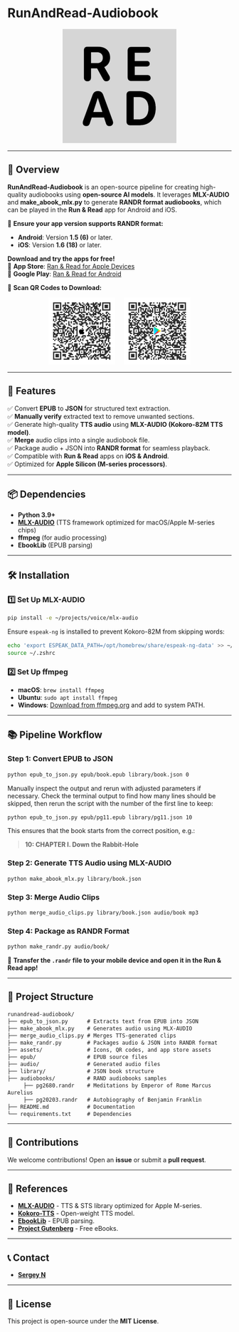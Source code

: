 # RunAndRead-Audiobook

<div align="center">
<img src="assets/ic_launcher.png"
     alt="Run & Read"
     style="width: 256px;
            height: auto;
            object-position: center top;">
</div>

---

## 📖 Overview

**RunAndRead-Audiobook** is an open-source pipeline for creating high-quality audiobooks using **open-source AI models**. It leverages **MLX-AUDIO** and **make_abook_mlx.py** to generate **RANDR format audiobooks**, which can be played in the **Run & Read** app for Android and iOS.

📌 **Ensure your app version supports RANDR format:**
- **Android**: Version **1.5 (6)** or later.
- **iOS**: Version **1.6 (18)** or later.

**Download and try the apps for free!**  
🍏 **App Store**: [Ran & Read for Apple Devices](https://apps.apple.com/us/app/run-read-listen-on-the-go/id6741396289)  
🤖 **Google Play**: [Ran & Read for Android](https://play.google.com/store/apps/details?id=com.answersolutions.runandread)


📱 **Scan QR Codes to Download:**

<div align="center">
<img src="assets/apple_runandread_qr_code.png" width="150px"> &nbsp;&nbsp;&nbsp; <img src="assets/google_runandread_qr_code.png" width="150px">
</div>

---

## 🚀 Features

✅ Convert **EPUB** to **JSON** for structured text extraction.  
✅ **Manually verify** extracted text to remove unwanted sections.  
✅ Generate high-quality **TTS audio** using **MLX-AUDIO (Kokoro-82M TTS model)**.  
✅ **Merge** audio clips into a single audiobook file.  
✅ Package audio + JSON into **RANDR format** for seamless playback.  
✅ Compatible with **Run & Read** apps on **iOS & Android**.  
✅ Optimized for **Apple Silicon (M-series processors)**.  

---

## 📦 Dependencies

- **Python 3.9+**
- **[MLX-AUDIO](https://github.com/Blaizzy/mlx-audio)** (TTS framework optimized for macOS/Apple M-series chips)
- **ffmpeg** (for audio processing)
- **EbookLib** (EPUB parsing)

---

## 🛠 Installation

### **1️⃣ Set Up MLX-AUDIO**
```bash
pip install -e ~/projects/voice/mlx-audio
```

Ensure `espeak-ng` is installed to prevent Kokoro-82M from skipping words:
```bash
echo 'export ESPEAK_DATA_PATH=/opt/homebrew/share/espeak-ng-data' >> ~/.zshrc
source ~/.zshrc
```

### **2️⃣ Set Up ffmpeg**

- **macOS**: `brew install ffmpeg`
- **Ubuntu**: `sudo apt install ffmpeg`
- **Windows**: [Download from ffmpeg.org](https://ffmpeg.org/download.html) and add to system PATH.

---

## 📚 Pipeline Workflow

### **Step 1: Convert EPUB to JSON**
```bash
python epub_to_json.py epub/book.epub library/book.json 0
```
Manually inspect the output and rerun with adjusted parameters if necessary.
Check the terminal output to find how many lines should be skipped, then rerun the script with the number of the first
line to keep:

```bash
python epub_to_json.py epub/pg11.epub library/pg11.json 10
```

This ensures that the book starts from the correct position, e.g.:

> **10: CHAPTER I. Down the Rabbit-Hole**

### **Step 2: Generate TTS Audio using MLX-AUDIO**
```bash
python make_abook_mlx.py library/book.json
```

### **Step 3: Merge Audio Clips**
```bash
python merge_audio_clips.py library/book.json audio/book mp3
```

### **Step 4: Package as RANDR Format**
```bash
python make_randr.py audio/book/
```

📌 **Transfer the `.randr` file to your mobile device and open it in the Run & Read app!**

---

## 📂 Project Structure

```
runandread-audiobook/
├── epub_to_json.py      # Extracts text from EPUB into JSON
├── make_abook_mlx.py    # Generates audio using MLX-AUDIO
├── merge_audio_clips.py # Merges TTS-generated clips
├── make_randr.py        # Packages audio & JSON into RANDR format
├── assets/              # Icons, QR codes, and app store assets
├── epub/                # EPUB source files
├── audio/               # Generated audio files
├── library/             # JSON book structure
├── audiobooks/          # RAND audiobooks samples
     ├── pg2680.randr    # Meditations by Emperor of Rome Marcus Aurelius
     ├── pg20203.randr   # Autobiography of Benjamin Franklin
├── README.md            # Documentation
└── requirements.txt     # Dependencies
```

---

## 🤝 Contributions

We welcome contributions! Open an **issue** or submit a **pull request**.

---

## 📜 References

- **[MLX-AUDIO](https://github.com/Blaizzy/mlx-audio)** - TTS & STS library optimized for Apple M-series.
- **[Kokoro-TTS](https://huggingface.co/spaces/hexgrad/Kokoro-TTS)** - Open-weight TTS model.
- **[EbookLib](https://pypi.org/project/EbookLib/)** - EPUB parsing.
- **[Project Gutenberg](https://www.gutenberg.org)** - Free eBooks.

---

## 📞 Contact

- **[Sergey N](https://www.linkedin.com/in/sergey-neskoromny/)**

---

## 📄 License

This project is open-source under the **MIT License**.
